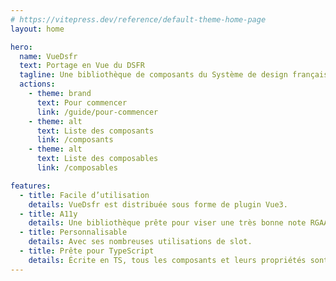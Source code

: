 ```yaml
---
# https://vitepress.dev/reference/default-theme-home-page
layout: home

hero:
  name: VueDsfr
  text: Portage en Vue du DSFR
  tagline: Une bibliothèque de composants du Système de design français en Vue 3.
  actions:
    - theme: brand
      text: Pour commencer
      link: /guide/pour-commencer
    - theme: alt
      text: Liste des composants
      link: /composants
    - theme: alt
      text: Liste des composables
      link: /composables

features:
  - title: Facile d’utilisation
    details: VueDsfr est distribuée sous forme de plugin Vue3.
  - title: A11y
    details: Une bibliothèque prête pour viser une très bonne note RGAA.
  - title: Personnalisable
    details: Avec ses nombreuses utilisations de slot.
  - title: Prête pour TypeScript
    details: Écrite en TS, tous les composants et leurs propriétés sont typés.
---
```


